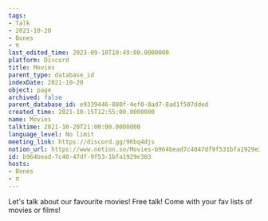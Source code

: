 ```yaml
---
tags:
- Talk
- 2021-10-20
- Bones
- π
last_edited_time: 2023-09-18T10:49:00.0000000
platform: Discord
title: Movies
parent_type: database_id
indexDate: 2021-10-20
object: page
archived: false
parent_database_id: e9339446-880f-4ef0-8ad7-8ad1f507dded
created_time: 2021-10-15T12:55:00.0000000
name: Movies
talktime: 2021-10-20T21:00:00.0000000
language_level: No limit
meeting_link: https://discord.gg/9Kbq4djs
notion_url: https://www.notion.so/Movies-b964bead7c4047df9f531bfa1929e303
id: b964bead-7c40-47df-9f53-1bfa1929e303
hosts:
- Bones
- π
---
```


Let's talk about our favourite movies!
Free talk! Come with your fav lists of movies or films!


